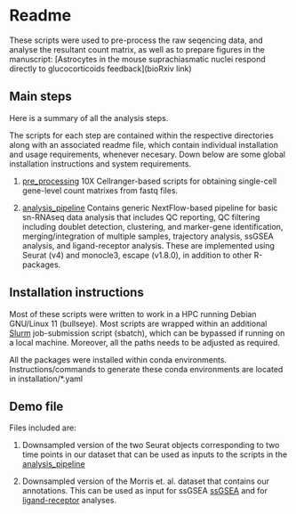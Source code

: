 # Readme

These scripts were used to pre-process the raw seqencing data, and analyse the resultant count matrix, as well as to prepare figures in the manuscript: [Astrocytes in the mouse suprachiasmatic nuclei respond directly to glucocorticoids feedback](bioRxiv link)

## Main steps

Here is a summary of all the analysis steps.

The scripts for each step are contained within the respective directories along with an associated readme file, which contain individual installation and usage requirements, whenever necesary. Down below are some global installation instructions and system requirements.

1. [pre_processing](pre_processing)
   10X Cellranger-based scripts for obtaining single-cell gene-level count matrixes from fastq files.

2. [analysis_pipeline](analysis_pipeline)
   Contains generic NextFlow-based pipeline for basic sn-RNAseq data analysis that includes QC reporting, QC filtering including doublet detection, clustering, and marker-gene identification, merging/integration of multiple samples, trajectory analysis, ssGSEA analysis, and ligand-receptor analysis. These are implemented using Seurat (v4) and monocle3, escape (v1.8.0), in addition to other R-packages.

## Installation instructions

Most of these scripts were written to work in a HPC running Debian GNU/Linux 11 (bullseye). Most scripts are wrapped within an additional [Slurm](https://slurm.schedmd.com) job-submission script (sbatch), which can be bypassed if running on a local machine. Moreover, all the paths needs to be adjusted as required.

All the packages were installed within conda environments. Instructions/commands to generate these conda environments are located in installation/\*.yaml

## Demo file

Files included are:

1. Downsampled version of the two Seurat objects corresponding to two time points in our dataset that can be used as inputs to the scripts in the [analysis_pipeline](analysis_pipeline)

2. Downsampled version of the Morris et. al. dataset that contains our annotations. This can be used as input for ssGSEA [ssGSEA](analysis_pipeline/ssGSEA) and for [ligand-receptor](analysis_pipeline/cell_cell_signalling) analyses.
